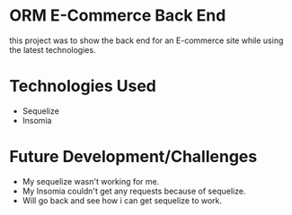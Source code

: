 # ORM E-Commerce Back End
this project was to show the back end for an E-commerce site while using the latest technologies.
# Technologies Used
* Sequelize
* Insomia
# Future Development/Challenges
* My sequelize wasn't working for me.
* My Insomia couldn't get any requests because of sequelize.
* Will go back and see how i can get sequelize to work.
